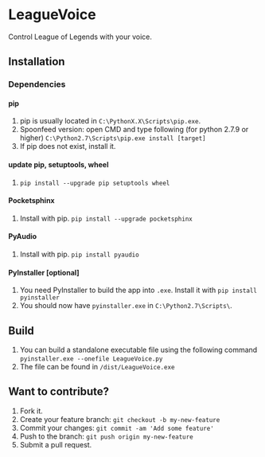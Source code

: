 # LeagueVoice
Control League of Legends with your voice.

## Installation
### Dependencies
#### pip
1. pip is usually located in `C:\PythonX.X\Scripts\pip.exe`.
2. Spoonfeed version: open CMD and type following (for python 2.7.9 or higher) `C:\Python2.7\Scripts\pip.exe install [target]`
3. If pip does not exist, install it.

#### update pip, setuptools, wheel
1. `pip install --upgrade pip setuptools wheel`

#### Pocketsphinx
1. Install with pip. `pip install --upgrade pocketsphinx`

#### PyAudio
1. Install with pip. `pip install pyaudio`

#### PyInstaller [optional]
1. You need PyInstaller to build the app into `.exe`. Install it with `pip install pyinstaller`
2. You should now have `pyinstaller.exe` in `C:\Python2.7\Scripts\`.

## Build
1. You can build a standalone executable file using the following command `pyinstaller.exe --onefile LeagueVoice.py`
2. The file can be found in `/dist/LeagueVoice.exe`

## Want to contribute?
1. Fork it.
2. Create your feature branch: `git checkout -b my-new-feature`
3. Commit your changes: `git commit -am 'Add some feature'`
4. Push to the branch: `git push origin my-new-feature`
5. Submit a pull request.